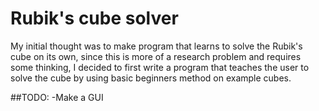 # Rubik's cube solver
My initial thought was to make program that learns to solve the Rubik's cube on its own, since this is more of a research problem and requires some thinking, I decided to first write a program that teaches the user to solve the cube by using basic beginners method on example cubes.

##TODO:
-Make a GUI
